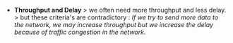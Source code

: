 - **Throughput and Delay** 
		> we often need more throughput and less delay.
		> but these criteria's are contradictory :
			*If we try to send more data to the network, we may increase throughput
			but we increase the delay because of traffic congestion in the network.*